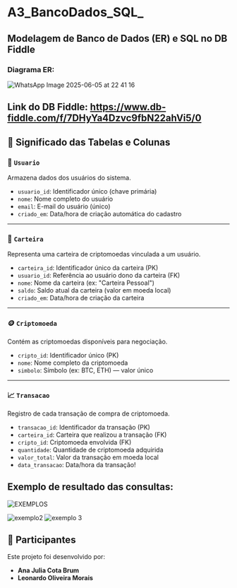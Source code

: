 # A3_BancoDados_SQL_
## Modelagem de Banco de Dados (ER) e SQL no DB Fiddle
###  Diagrama ER:

![WhatsApp Image 2025-06-05 at 22 41 16](https://github.com/user-attachments/assets/10ddfa73-6060-4b38-a83d-571809b600a7)

## Link do DB Fiddle: https://www.db-fiddle.com/f/7DHyYa4Dzvc9fbN22ahVi5/0

## 📘 Significado das Tabelas e Colunas

### 🧑 `Usuario`
Armazena dados dos usuários do sistema.
- `usuario_id`: Identificador único (chave primária)
- `nome`: Nome completo do usuário
- `email`: E-mail do usuário (único)
- `criado_em`: Data/hora de criação automática do cadastro

---

### 💼 `Carteira`
Representa uma carteira de criptomoedas vinculada a um usuário.
- `carteira_id`: Identificador único da carteira (PK)
- `usuario_id`: Referência ao usuário dono da carteira (FK)
- `nome`: Nome da carteira (ex: "Carteira Pessoal")
- `saldo`: Saldo atual da carteira (valor em moeda local)
- `criado_em`: Data/hora de criação da carteira

---

### 🪙 `Criptomoeda`
Contém as criptomoedas disponíveis para negociação.
- `cripto_id`: Identificador único (PK)
- `nome`: Nome completo da criptomoeda
- `simbolo`: Símbolo (ex: BTC, ETH) — valor único

---

### 📈 `Transacao`
Registro de cada transação de compra de criptomoeda.
- `transacao_id`: Identificador da transação (PK)
- `carteira_id`: Carteira que realizou a transação (FK)
- `cripto_id`: Criptomoeda envolvida (FK)
- `quantidade`: Quantidade de criptomoeda adquirida
- `valor_total`: Valor da transação em moeda local
- `data_transacao`: Data/hora da transação!

  
## Exemplo de resultado das consultas: 
![EXEMPLOS](https://github.com/user-attachments/assets/fc8b3ec4-4077-4d1f-914b-6babe25a1114)

![exemplo2](https://github.com/user-attachments/assets/0c2325ac-4d73-4e7e-aadd-869905ff2812)
![exemplo 3](https://github.com/user-attachments/assets/71605ea4-ebb7-4a38-afac-bedfdca2cd44)




## 👥 Participantes

Este projeto foi desenvolvido por:

- **Ana Julia Cota Brum**
- **Leonardo Oliveira Morais**


